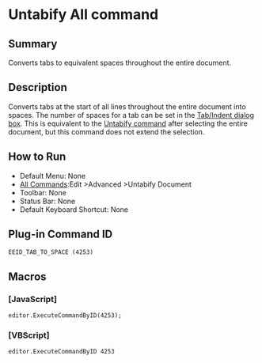 # Untabify All command

## Summary

Converts tabs to equivalent spaces throughout the entire document.

## Description

Converts tabs at the start of all lines throughout the entire document into
spaces. The number of spaces for a
tab can be set in the [Tab/Indent dialog box](../../dlg/properties/general/indent/index). This is equivalent to the
[Untabify command](untabify) after selecting the
entire document, but this command does not extend the selection.

## How to Run

- Default Menu: None
- [All Commands](../tools/all_commands):Edit \>Advanced \>Untabify Document
- Toolbar: None
- Status Bar: None
- Default Keyboard Shortcut: None

## Plug-in Command ID

```
EEID_TAB_TO_SPACE (4253)```

## Macros

### \[JavaScript\]

```
editor.ExecuteCommandByID(4253);
```

### \[VBScript\]

```
editor.ExecuteCommandByID 4253
```
